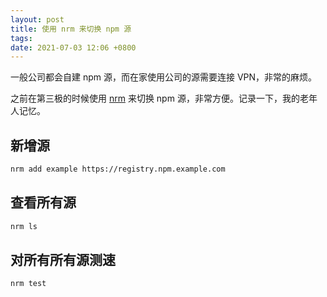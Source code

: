 ```yaml
---
layout: post
title: 使用 nrm 来切换 npm 源
tags:
date: 2021-07-03 12:06 +0800
---
```

一般公司都会自建 npm 源，而在家使用公司的源需要连接 VPN，非常的麻烦。

之前在第三极的时候使用 [nrm](https://github.com/Pana/nrm) 来切换 npm 源，非常方便。记录一下，我的老年人记忆。

## 新增源

```sh
nrm add example https://registry.npm.example.com
```

## 查看所有源

```sh
nrm ls
```

## 对所有所有源测速

```sh
nrm test
```
